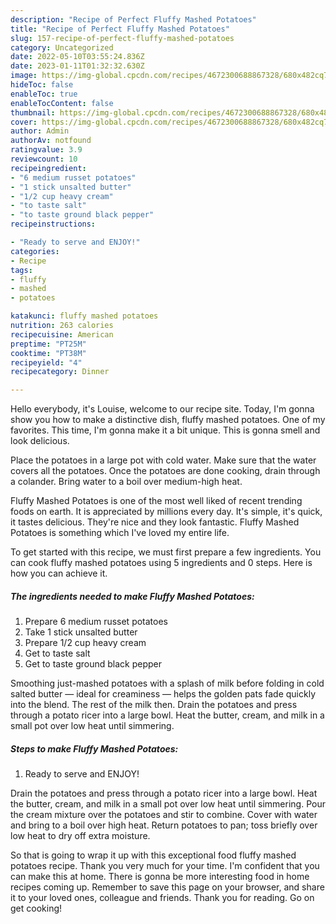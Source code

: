 ```yaml
---
description: "Recipe of Perfect Fluffy Mashed Potatoes"
title: "Recipe of Perfect Fluffy Mashed Potatoes"
slug: 157-recipe-of-perfect-fluffy-mashed-potatoes
category: Uncategorized
date: 2022-05-10T03:55:24.836Z
date: 2023-01-11T01:32:32.630Z
image: https://img-global.cpcdn.com/recipes/4672300688867328/680x482cq70/fluffy-mashed-potatoes-recipe-main-photo.jpg
hideToc: false
enableToc: true
enableTocContent: false
thumbnail: https://img-global.cpcdn.com/recipes/4672300688867328/680x482cq70/fluffy-mashed-potatoes-recipe-main-photo.jpg
cover: https://img-global.cpcdn.com/recipes/4672300688867328/680x482cq70/fluffy-mashed-potatoes-recipe-main-photo.jpg
author: Admin
authorAv: notfound
ratingvalue: 3.9
reviewcount: 10
recipeingredient:
- "6 medium russet potatoes"
- "1 stick unsalted butter"
- "1/2 cup heavy cream"
- "to taste salt"
- "to taste ground black pepper"
recipeinstructions:

- "Ready to serve and ENJOY!"
categories:
- Recipe
tags:
- fluffy
- mashed
- potatoes

katakunci: fluffy mashed potatoes 
nutrition: 263 calories
recipecuisine: American
preptime: "PT25M"
cooktime: "PT38M"
recipeyield: "4"
recipecategory: Dinner

---
```



Hello everybody, it's Louise, welcome to our recipe site. Today, I'm gonna show you how to make a distinctive dish, fluffy mashed potatoes. One of my favorites. This time, I'm gonna make it a bit unique. This is gonna smell and look delicious.

Place the potatoes in a large pot with cold water. Make sure that the water covers all the potatoes. Once the potatoes are done cooking, drain through a colander. Bring water to a boil over medium-high heat.

Fluffy Mashed Potatoes is one of the most well liked of recent trending foods on earth. It is appreciated by millions every day. It's simple, it's quick, it tastes delicious. They're nice and they look fantastic. Fluffy Mashed Potatoes is something which I've loved my entire life.


To get started with this recipe, we must first prepare a few ingredients. You can cook fluffy mashed potatoes using 5 ingredients and 0 steps. Here is how you can achieve it.

<!--inarticleads1-->

##### The ingredients needed to make Fluffy Mashed Potatoes:

1. Prepare 6 medium russet potatoes
1. Take 1 stick unsalted butter
1. Prepare 1/2 cup heavy cream
1. Get to taste salt
1. Get to taste ground black pepper


Smoothing just-mashed potatoes with a splash of milk before folding in cold salted butter — ideal for creaminess — helps the golden pats fade quickly into the blend. The rest of the milk then. Drain the potatoes and press through a potato ricer into a large bowl. Heat the butter, cream, and milk in a small pot over low heat until simmering. 

<!--inarticleads2-->

##### Steps to make Fluffy Mashed Potatoes:


1. Ready to serve and ENJOY!

Drain the potatoes and press through a potato ricer into a large bowl. Heat the butter, cream, and milk in a small pot over low heat until simmering. Pour the cream mixture over the potatoes and stir to combine. Cover with water and bring to a boil over high heat. Return potatoes to pan; toss briefly over low heat to dry off extra moisture. 

So that is going to wrap it up with this exceptional food fluffy mashed potatoes recipe. Thank you very much for your time. I'm confident that you can make this at home. There is gonna be more interesting food in home recipes coming up. Remember to save this page on your browser, and share it to your loved ones, colleague and friends. Thank you for reading. Go on get cooking!
